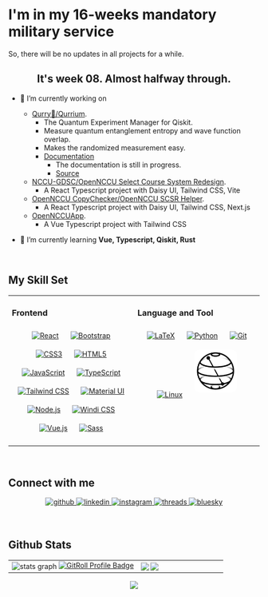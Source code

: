 # I'm in my 16-weeks mandatory military service

So, there will be no updates in all projects for a while.

<p align="center">
  <h2 align="center">It's week 08. Almost halfway through.</h2>
</p>

- 🔭 I’m currently working on

  - [Qurry🍛/Qurrium](https://github.com/qurrium/qurrium).
    - The Quantum Experiment Manager for Qiskit.
    - Measure quantum entanglement entropy and wave function overlap.
    - Makes the randomized measurement easy.
    - [Documentation](https://docs.qurrium.org)
      - The documentation is still in progress.
      - [Source](https://github.com/qurrium/qurrium_doc)
  - [NCCU-GDSC/OpenNCCU Select Course System Redesign](https://course.opennccu.com/).
    - A React Typescript project with Daisy UI, Tailwind CSS, Vite
  - [OpenNCCU CopyChecker/OpenNCCU SCSR Helper](https://help.opennccu.com/).
    - A React Typescript project with Daisy UI, Tailwind CSS, Next.js
  - [OpenNCCUApp](https://opennccu.com).
    - A Vue Typescript project with Tailwind CSS

- 🌱 I’m currently learning **Vue, Typescript, Qiskit, Rust**

<br/>

## My Skill Set

<table><tr><td valign="top" width="50%">

### Frontend

<p align="center">
  <a href="https://reactjs.org/" target="_blank"><img style="margin: 10px" src="https://profilinator.rishav.dev/skills-assets/react-original-wordmark.svg" alt="React" height="50" /></a>  
  <a href="https://getbootstrap.com/docs/3.4/javascript/" target="_blank"><img style="margin: 10px" src="https://profilinator.rishav.dev/skills-assets/bootstrap-plain.svg" alt="Bootstrap" height="50" /></a>  
  <a href="https://www.w3schools.com/css/" target="_blank"><img style="margin: 10px" src="https://profilinator.rishav.dev/skills-assets/css3-original-wordmark.svg" alt="CSS3" height="50" /></a>  
  <a href="https://en.wikipedia.org/wiki/HTML5" target="_blank"><img style="margin: 10px" src="https://profilinator.rishav.dev/skills-assets/html5-original-wordmark.svg" alt="HTML5" height="50" /></a>  
  <a href="https://www.javascript.com/" target="_blank"><img style="margin: 10px" src="https://profilinator.rishav.dev/skills-assets/javascript-original.svg" alt="JavaScript" height="50" /></a>  
  <a href="https://www.typescriptlang.org/" target="_blank"><img style="margin: 10px" src="https://profilinator.rishav.dev/skills-assets/typescript-original.svg" alt="TypeScript" height="50" /></a>  
  <a href="https://www.tailwindcss.com/" target="_blank"><img style="margin: 10px" src="https://profilinator.rishav.dev/skills-assets/tailwindcss.svg" alt="Tailwind CSS" height="50" /></a>  
  <a href="https://mui.com/" target="_blank"><img style="margin: 10px" src="https://profilinator.rishav.dev/skills-assets/mui.png" alt="Material UI" height="50" /></a>  
  <a href="https://nodejs.org/" target="_blank"><img style="margin: 10px" src="https://profilinator.rishav.dev/skills-assets/nodejs-original-wordmark.svg" alt="Node.js" height="50" /></a>  
  <a href="https://www.windicss.org/" target="_blank"><img style="margin: 10px" src="https://profilinator.rishav.dev/skills-assets/windicss.svg" alt="Windi CSS" height="50" /></a>  
  <a href="https://vuejs.org/" target="_blank"><img style="margin: 10px" src="https://profilinator.rishav.dev/skills-assets/vuejs-original-wordmark.svg" alt="Vue.js" height="50" /></a>  
  <a href="https://sass-lang.com/" target="_blank"><img style="margin: 10px" src="https://profilinator.rishav.dev/skills-assets/sass-original.svg" alt="Sass" height="50" /></a>
</p>

</td><td valign="top" width="50%">

### Language and Tool

<p align="center">  
  <a href="https://www.latex-project.org/" target="_blank"><img style="margin: 10px" src="https://profilinator.rishav.dev/skills-assets/latex.png" alt="LaTeX" height="75" /></a>  
  <a href="https://www.python.org/" target="_blank"><img style="margin: 10px" src="https://profilinator.rishav.dev/skills-assets/python-original.svg" alt="Python" height="75" /></a>  
  <a href="https://github.com/" target="_blank"><img style="margin: 10px" src="https://profilinator.rishav.dev/skills-assets/git-scm-icon.svg" alt="Git" height="75" /></a>  
  <a href="https://www.linux.org/" target="_blank"><img style="margin: 10px" src="https://profilinator.rishav.dev/skills-assets/linux-original.svg" alt="Linux" height="75" /></a>  
  <a href="https://qiskit.org/" target="_blank"><img style="margin: 10px; background-color: white; padding: 5px; border-radius: 10px;" src="https://raw.githubusercontent.com/Qiskit/qiskit.org/main/public/images/qiskit-logo.png" alt="Qiskit" height="75" /></a>
</p>

</td></tr></table>

<br/>

## Connect with me

<p align="center">
  <a href="https://github.com/harui2019" target="_blank">
    <img src="https://img.shields.io/badge/github-%2324292e.svg?&style=for-the-badge&logo=github&logoColor=white" alt="github" style="margin-bottom: 5px;" />
  </a>
  <a href="https://linkedin.com/in/harui2019" target="_blank">
    <img src="https://img.shields.io/badge/linkedin-%231E77B5.svg?&style=for-the-badge&logo=linkedin&logoColor=white" alt="linkedin" style="margin-bottom: 5px;" />
  </a>
  <a href="https://instagram.com/harui_2019" target="_blank">
    <img src="https://img.shields.io/badge/instagram-%23000000.svg?&style=for-the-badge&logo=instagram&logoColor=white" alt="instagram" style="margin-bottom: 5px;" />
  </a>
  <a href="https://threads.net/harui_2019" target="_blank">
    <img src="https://img.shields.io/badge/Threads-000000?&style=for-the-badge&logo=Threads&logoColor=white" alt="threads" style="margin-bottom: 5px;" />
  </a>
  <a href="https://bsky.app/profile/harui2019.qurrium.org" target="_blank">
    <img src="https://img.shields.io/badge/-Bluesky-3686f7?&style=for-the-badge&logo=bluesky&logoColor=white" alt="bluesky" style="margin-bottom: 5px;" />
  </a>
</p>

<br/>

## Github Stats

<table >
  <tr>
    <td valign="center" width="60%">
      <img src="https://github-readme-stats.vercel.app/api?hide_title=false&hide_rank=false&show_icons=true&include_all_commits=true&count_private=true&disable_animations=false&card_width=550&border_radius=6&theme=tokyonight&locale=en&hide_border=true&custom_title=Milestone&username=harui2019" width="100%" alt="stats graph" align="center" />
      <a href="https://gitroll.io/profile/u5vCSsZUOnYZ3BNqdyIzV4j1z1ey2" target="_blank"><img src="https://gitroll.io/api/badges/profiles/v1/u5vCSsZUOnYZ3BNqdyIzV4j1z1ey2" alt="GitRoll Profile Badge"/></a>
    </td>
    <td valign="center" width="40%">
      <img src="https://github-readme-stats.vercel.app/api/top-langs/?username=harui2019&hide_border=true&layout=compact&hide=Jupyter+Notebook&theme=tokyonight&card_width=320&border_radius=6" width="100%" align="center" />
      <img src="https://github-readme-stats.vercel.app/api/top-langs/?username=harui2019&hide_border=true&layout=compact&theme=tokyonight&card_width=320&border_radius=6" width="100%" align="center" />
    </td>
  </tr>
</table>

<div align="center">
  <img src="https://komarev.com/ghpvc/?username=harui2019&&style=for-the-badge&color=orange" align="center" />
</div>
